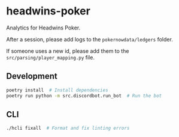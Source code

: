 # headwins-poker

Analytics for Headwins Poker.

After a session, please add logs to the `pokernowdata/ledgers` folder.

If someone uses a new id, please add them to the `src/parsing/player_mapping.py` file.

## Development

```bash
poetry install  # Install dependencies
poetry run python -m src.discordbot.run_bot  # Run the bot
```

## CLI

```bash
./hcli fixall  # Format and fix linting errors
```

